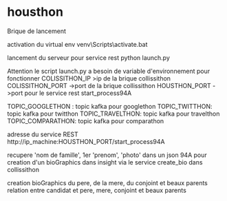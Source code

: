 # housthon
Brique de lancement

activation du virtual env
venv\Scripts\activate.bat

lancement du serveur pour service rest
python launch.py

Attention le script launch.py a besoin de variable d'environnement pour fonctionner
COLISSITHON_IP >ip de la brique collissithon
COLISSITHON_PORT ->port de la brique collissithon
HOUSTHON_PORT ->port pour le service rest start_process94A

TOPIC_GOOGLETHON : topic kafka pour googlethon
TOPIC_TWITTHON: topic kafka pour twitthon
TOPIC_TRAVELTHON: topic kafka pour travelthon
TOPIC_COMPARATHON: topic kafka pour comparathon

adresse du service REST
http://ip_machine:HOUSTHON_PORT/start_process94A

recupere 'nom de famille', 1er 'prenom', 'photo' dans un json 94A
pour creation d'un bioGraphics dans insight via le service create_bio dans collissithon

creation bioGraphics du pere, de la mere, du conjoint et beaux parents
relation entre candidat et  pere,  mere,  conjoint et beaux parents
